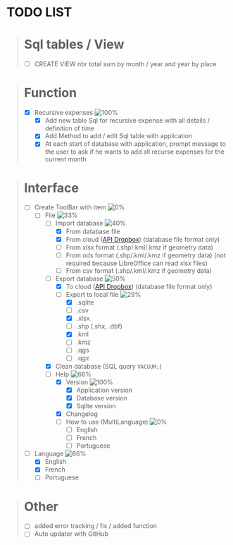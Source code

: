 # TODO LIST

> # Sql tables / View
> - [ ] CREATE VIEW nbr total sum by month / year and year by place

> # Function
> - [X] Recursive expenses ![100%](https://geps.dev/progress/100)<!-- [3/3] -->
>   - [X] Add new table Sql for recursive expense with all details / definition of time
>   - [X] Add Method to add / edit Sql table with application
>   - [X] At each start of database with application, prompt message to the user to ask if he wants to add all recurse expenses for the current month

> # Interface
> - [ ] Create ToolBar with item ![0%](https://geps.dev/progress/0)<!-- [0/2] -->
>   - [ ] File ![33%](https://geps.dev/progress/33) <!-- [2/3] -->
>     - [ ] Import database ![40%](https://geps.dev/progress/40) <!-- [2/5] -->
>       - [X] From database file
>       - [X] From cloud ([API Dropbox](https://www.dropbox.com/developers/documentation/http/documentation)) (database file format only)
>       - [ ] From xlsx format (.shp/.kml/.kmz if geometry data)
>       - [ ] From ods format (.shp/.kml/.kmz if geometry data) (not required because LibreOffice can read xlsx files)
>       - [ ] From csv format (.shp/.kml/.kmz if geometry data)
>     - [ ] Export database ![50%](https://geps.dev/progress/50) <!-- [1/2] -->
>       - [X] To cloud ([API Dropbox](https://www.dropbox.com/developers/documentation/http/documentation)) (database file format only)
>       - [ ] Export to local file ![29%](https://geps.dev/progress/29) <!-- [2/7] -->
>         - [X] .sqlite
>         - [ ] .csv
>         - [X] .xlsx
>         - [ ] .shp (.shx, .dbf)
>         - [X] .kml
>         - [ ] .kmz
>         - [ ] .qgs
>         - [ ] .qgz
>     - [X] Clean database (SQL query `VACUUM;`)
>     - [ ] Help ![66%](https://geps.dev/progress/66) <!-- [2/3] -->
>       - [X] Version ![100%](https://geps.dev/progress/100) <!-- [3/3] -->
>         - [X] Application version
>         - [X] Database version
>         - [X] Sqlite version
>       - [X] Changelog
>       - [ ] How to use (MultiLanguage) ![0%](https://geps.dev/progress/0)<!-- [0/3] -->
>         - [ ] English
>         - [ ] French
>         - [ ] Portuguese
> - [ ] Language ![66%](https://geps.dev/progress/66) <!-- [2/3] -->
>   - [X] English
>   - [X] French
>   - [ ] Portuguese

> # Other
> - [ ] added error tracking / fix / added function
> - [ ] Auto updater with GitHub